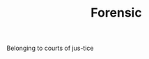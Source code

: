 ---
title: Forensic
letter: F
permalink: "/definitions/bld-forensic.html"
body: Belonging to courts of jus-tice
published_at: '2018-07-07'
source: Black's Law Dictionary 2nd Ed (1910)
layout: post
---